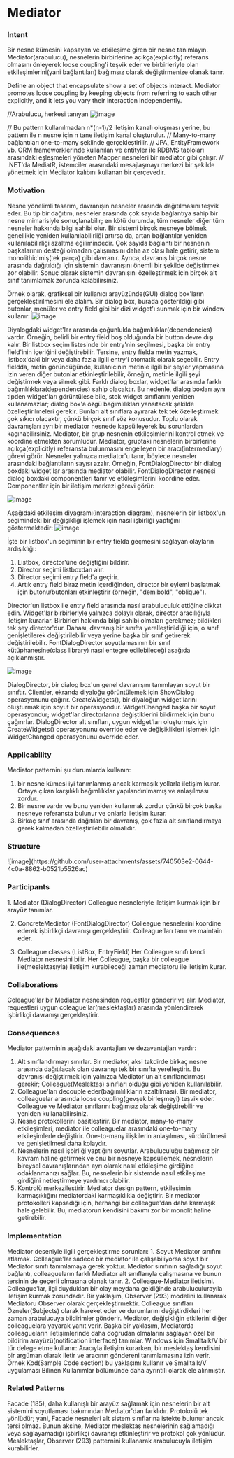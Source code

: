 <h1>Mediator</h1>

<h3>Intent</h3>
Bir nesne kümesini kapsayan ve etkileşime giren bir nesne tanımlayın. Mediator(arabulucu), nesnelerin birbirlerine açıkça(explicitly) referans olmasını önleyerek loose coupling'i teşvik eder ve birbirleriyle olan etkileşimlerini(yani bağlantıları) bağımsız olarak değiştirmenize olanak tanır.

Define an object that encapsulate show a set of objects interact. Mediator promotes
loose coupling by keeping objects from referring to each other explicitly, and it
lets you vary their interaction independently.

//Arabulucu, herkesi tanıyan
![image](https://github.com/user-attachments/assets/c6eafa49-3810-4cf7-af3e-b73de5e2e9e8)

// Bu pattern kullanılmadan n*(n-1)/2 iletişim kanalı oluşması yerine, bu pattern ile n nesne için n tane iletişim kanal oluşturulur. 
// Many-to-many bağlantıları one-to-many şeklinde gerçekleştirilir.
// JPA, EntityFramework vb. ORM frameworklerinde kullanılan ve entityler ile RDBMS tabloları arasındaki eşleşmeleri yöneten Mapper nesneleri bir mediator gibi çalışır.
// .NET'da MediatR, istemciler arasındaki mesajlaşmayı merkezi bir şekilde yönetmek için Mediator kalıbını kullanan bir çerçevedir.

<h3>Motivation</h3>
Nesne yönelimli tasarım, davranışın nesneler arasında dağıtılmasını teşvik eder. Bu tip bir dağıtım, nesneler arasında çok sayıda bağlantıya sahip bir nesne mimarisiyle sonuçlanabilir; en kötü durumda, tüm nesneler diğer tüm nesneler hakkında bilgi sahibi olur.
Bir sistemi birçok nesneye bölmek genellikle yeniden kullanılabilirliği artırsa da, artan bağlantılar yeniden kullanılabilirliği azaltma eğilimindedir.
Çok sayıda bağlantı bir nesnenin başkalarının desteği olmadan çalışmasını daha az olası hale getirir, sistem monolithic'miş(tek parça) gibi davranır.
Ayrıca, davranış birçok nesne arasında dağıtıldığı için sistemin davranışını önemli bir şekilde değiştirmek zor olabilir.
Sonuç olarak sistemin davranışını özelleştirmek için birçok alt sınıf tanımlamak zorunda kalabilirsiniz.

Örnek olarak, grafiksel bir kullanıcı arayüzünde(GUI) dialog box'ların gerçekleştirilmesini ele alalım.
Bir dialog box, burada gösterildiği gibi butonlar, menüler ve entry field gibi bir dizi widget'ı sunmak için bir window kullanır:
![image](https://github.com/user-attachments/assets/f1cb6515-9a52-4f8b-957b-531a3b621b9f)

Diyalogdaki widget'lar arasında çoğunlukla bağımlılıklar(dependencies) vardır. Örneğin, belirli bir entry field boş olduğunda bir button devre dışı kalır.
Bir listbox seçim listesinde bir entry'nin seçilmesi, başka bir entry field'inin içeriğini değiştirebilir.
Tersine, entry fielda metin yazmak, listbox'daki bir veya daha fazla ilgili entry'i otomatik olarak seçebilir.
Entry fieldda, metin göründüğünde, kullanıcının metinle ilgili bir şeyler yapmasına izin veren diğer butonlar etkinleştirilebilir, örneğin, metinle ilgili şeyi değiştirmek veya silmek gibi.
Farklı dialog boxlar, widget'lar arasında farklı bağımlılıklara(dependencies) sahip olacaktır. Bu nedenle, dialog boxları aynı tipden widget'ları görüntülese bile, stok widget sınıflarını yeniden kullanamazlar; dialog box'a özgü bağımlılıkları yansıtacak şekilde özelleştirilmeleri gerekir.
Bunları alt sınıflara ayırarak tek tek özelleştirmek çok sıkıcı olacaktır, çünkü birçok sınıf söz konusudur.
Toplu olarak davranışları ayrı bir mediator nesnede kapsülleyerek bu sorunlardan kaçınabilirsiniz.
Mediator, bir grup nesnenin etkileşimlerini kontrol etmek ve koordine etmekten sorumludur. Mediator, gruptaki nesnelerin birbirlerine açıkça(explicitly) referansta bulunmasını engelleyen bir aracı(intermediary) görevi görür.
Nesneler yalnızca mediator'u tanır, böylece nesneler arasındaki bağlantıların sayısı azalır. Örneğin, FontDialogDirector bir dialog boxdaki widget'lar arasında mediator olabilir. 
FontDialogDirector nesnesi dialog boxdaki componentleri tanır ve etkileşimlerini koordine eder. Componentler için bir iletişim merkezi görevi görür:

![image](https://github.com/user-attachments/assets/ebcd4cc1-d0c9-4b1d-bba1-97ce8e007c8a)

Aşağıdaki etkileşim diyagramı(interaction diagram), nesnelerin bir listbox'un seçimindeki bir değişikliği işlemek için nasıl işbirliği yaptığını göstermektedir:
![image](https://github.com/user-attachments/assets/c5478f00-f5d9-426e-b114-18e71c306762)

İşte bir listbox'un seçiminin bir entry fielda geçmesini sağlayan olayların ardışıklığı:

1. Listbox, director'üne değiştiğini bildirir.
2. Director seçimi listboxdan alır.
3. Director seçimi entry field'a geçirir.
4. Artık entry field biraz metin içerdiğinden, director bir eylemi başlatmak için butonu/butonları etkinleştirir (örneğin, "demibold", "oblique").

Director'un listbox ile entry field arasında nasıl arabuluculuk ettiğine dikkat edin. Widget'lar birbirleriyle yalnızca dolaylı olarak, director aracılığıyla iletişim kurarlar.
Birbirleri hakkında bilgi sahibi olmaları gerekmez; bildikleri tek şey director'dur. Dahası, davranış bir sınıfta yerelleştirildiği için, o sınıf genişletilerek değiştirilebilir veya yerine başka bir sınıf getirerek değiştirilebilir.
FontDialogDirector soyutlamasının bir sınıf kütüphanesine(class library) nasıl entegre edilebileceği aşağıda açıklanmıştır.

![image](https://github.com/user-attachments/assets/8e8fb757-6dbb-4124-8e07-23a9c4cb2759)


DialogDirector, bir dialog box'un genel davranışını tanımlayan soyut bir sınıftır. Clientler, ekranda diyaloğu görüntülemek için ShowDialog operasyonunu çağırır. CreateWidgets(), bir diyaloğun widget'larını oluşturmak için soyut bir operasyondur.
WidgetChanged başka bir soyut operasyondur; widget'lar directorlarına değiştiklerini bildirmek için bunu çağırırlar.
DialogDirector alt sınıfları, uygun widget'ları oluşturmak için CreateWidgets() operasyonunu override eder ve değişiklikleri işlemek için WidgetChanged operasyonunu override eder.

<h3>Applicability</h3>
Mediator patternini şu durumlarda kullanın:

1. bir nesne kümesi iyi tanımlanmış ancak karmaşık yollarla iletişim kurar. Ortaya çıkan karşılıklı bağımlılıklar yapılandırılmamış ve anlaşılması zordur.
2. Bir nesne vardır ve bunu yeniden kullanmak zordur çünkü birçok başka nesneye referansta bulunur ve onlarla iletişim kurar.
3. Birkaç sınıf arasında dağıtılan bir davranış, çok fazla alt sınıflandırmaya gerek kalmadan özelleştirilebilir olmalıdır.

<h3>Structure</h3>
![image](https://github.com/user-attachments/assets/740503e2-0644-4c0a-8862-b0521b5526ac)


<h3>Participants</h3>
1. Mediator (DialogDirector)
Colleague nesneleriyle iletişim kurmak için bir arayüz tanımlar.

2. ConcreteMediator (FontDialogDirector)
Colleague nesnelerini koordine ederek işbirlikçi davranışı gerçekleştirir. Colleague'ları tanır ve maintain eder.

3. Colleague classes (ListBox, EntryField)
Her Colleague sınıfı kendi Mediator nesnesini bilir. Her Colleague, başka bir colleague ile(meslektaşıyla) iletişim kurabileceği zaman mediatoru ile iletişim kurar.

<h3>Collaborations</h3>
Coleague'lar bir Mediator nesnesinden requestler gönderir ve alır. Mediator, requestleri uygun coleague'lar(meslektaşlar) arasında yönlendirerek işbirlikçi davranışı gerçekleştirir.

<h3>Consequences</h3>
Mediator patterninin aşağıdaki avantajları ve dezavantajları vardır:

1. Alt sınıflandırmayı sınırlar. Bir mediator, aksi takdirde birkaç nesne arasında dağıtılacak olan davranışı tek bir sınıfta yerelleştirir. Bu davranışı değiştirmek için yalnızca Mediator'un alt sınıflandırması gerekir; Colleague(Meslektaş) sınıfları olduğu gibi yeniden kullanılabilir.
2. Colleague'ları decouple eder(bağımlılıkların azaltılması). Bir mediator, colleaguelar arasında loose coupling(gevşek birleşmeyi) teşvik eder. Colleague ve Mediator sınıflarını bağımsız olarak değiştirebilir ve yeniden kullanabilirsiniz.
3. Nesne protokollerini basitleştirir. Bir mediator, many-to-many etkileşimleri, mediator ile colleaguelar arasındaki one-to-many etkileşimlerle değiştirir. One-to-many ilişkilerin anlaşılması, sürdürülmesi ve genişletilmesi daha kolaydır.
4. Nesnelerin nasıl işbirliği yaptığını soyutlar. Arabuluculuğu bağımsız bir kavram haline getirmek ve onu bir nesneye kapsüllemek, nesnelerin bireysel davranışlarından ayrı olarak nasıl etkileşime girdiğine odaklanmanızı sağlar. Bu, nesnelerin bir sistemde nasıl etkileşime girdiğini netleştirmeye yardımcı olabilir.
5. Kontrolü merkezileştirir. Mediator design pattern, etkileşimin karmaşıklığını mediatordaki karmaşıklıkla değiştirir. Bir mediator protokolleri kapsadığı için, herhangi bir colleague'dan daha karmaşık hale gelebilir. Bu, mediatorun kendisini bakımı zor bir monolit haline getirebilir.

<h3>Implementation</h3>
Mediator deseniyle ilgili gerçekleştirme sorunları:
1. Soyut Mediator sınıfını atlamak. Colleague'lar sadece bir mediator ile çalışabiliyorsa soyut bir Mediator sınıfı tanımlamaya gerek yoktur. Mediator sınıfının sağladığı soyut bağlantı, colleagueların farklı Mediator alt sınıflarıyla çalışmasına ve bunun tersinin de geçerli olmasına olanak tanır.
2. Colleague-Mediator iletişimi. Colleague'lar, ilgi duydukları bir olay meydana geldiğinde arabuluculurayıla iletişim kurmak zorundadır. Bir yaklaşım, Observer (293) modelini kullanarak Mediatoru Observer olarak gerçekleştirmektir. Colleague sınıfları Özneler(Subjects) olarak hareket eder ve durumlarını değiştirdikleri her zaman arabulucuya bildirimler gönderir. Mediator, değişikliğin etkilerini diğer colleaguelara yayarak yanıt verir. Başka bir yaklaşım, Mediatorda colleagueların iletişimlerinde daha doğrudan olmalarını sağlayan özel bir bildirim arayüzü(notification interface) tanımlar.
   Windows için Smalltalk/V bir tür delege etme kullanır: Aracıyla iletişim kurarken, bir meslektaş kendisini bir argüman olarak iletir ve aracının göndereni tanımlamasına izin verir. Örnek Kod(Sample Code section) bu yaklaşımı kullanır ve Smalltalk/V uygulaması Bilinen Kullanımlar bölümünde daha ayrıntılı olarak ele alınmıştır.

<h3>Related Patterns</h3>
Facade (185), daha kullanışlı bir arayüz sağlamak için nesnelerin bir alt sistemini soyutlaması bakımından Mediator'dan farklıdır.
Protokolü tek yönlüdür; yani, Facade nesneleri alt sistem sınıflarına istekte bulunur ancak tersi olmaz.
Bunun aksine, Mediator meslektaş nesnelerinin sağlamadığı veya sağlayamadığı işbirlikçi davranışı etkinleştirir ve protokol çok yönlüdür.
Meslektaşlar, Observer (293) patternini kullanarak arabulucuyla iletişim kurabilirler.



